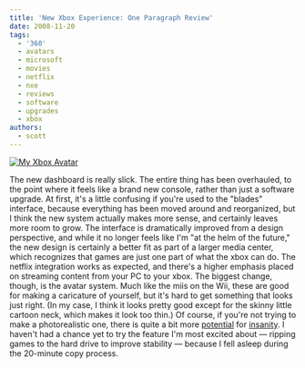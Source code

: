 ```yaml
---
title: 'New Xbox Experience: One Paragraph Review'
date: 2008-11-20
tags:
  - '360'
  - avatars
  - microsoft
  - movies
  - netflix
  - nxe
  - reviews
  - software
  - upgrades
  - xbox
authors:
  - scott
---
```


[![My Xbox Avatar](/images/3045574553_4063716a90_o.png)](http://www.flickr.com/photos/spaceninja/3045574553/)

The new dashboard is really slick. The entire thing has been overhauled, to the point where it feels like a brand new console, rather than just a software upgrade. At first, it's a little confusing if you're used to the "blades" interface, because everything has been moved around and reorganized, but I think the new system actually makes more sense, and certainly leaves more room to grow. The interface is dramatically improved from a design perspective, and while it no longer feels like I'm "at the helm of the future," the new design is certainly a better fit as part of a larger media center, which recognizes that games are just one part of what the xbox can do. The netflix integration works as expected, and there's a higher emphasis placed on streaming content from your PC to your xbox. The biggest change, though, is the avatar system. Much like the miis on the Wii, these are good for making a caricature of yourself, but it's hard to get something that looks just right. (In my case, I think it looks pretty good except for the skinny little cartoon neck, which makes it look too thin.) Of course, if you're not trying to make a photorealistic one, there is quite a bit more [potential](http://live.xbox.com/en-US/profile/profile.aspx?GamerTag=Gary+Dirin) for [insanity](http://live.xbox.com/en-US/profile/profile.aspx?GamerTag=MrJoshida). I haven't had a chance yet to try the feature I'm most excited about — ripping games to the hard drive to improve stability — because I fell asleep during the 20-minute copy process.
